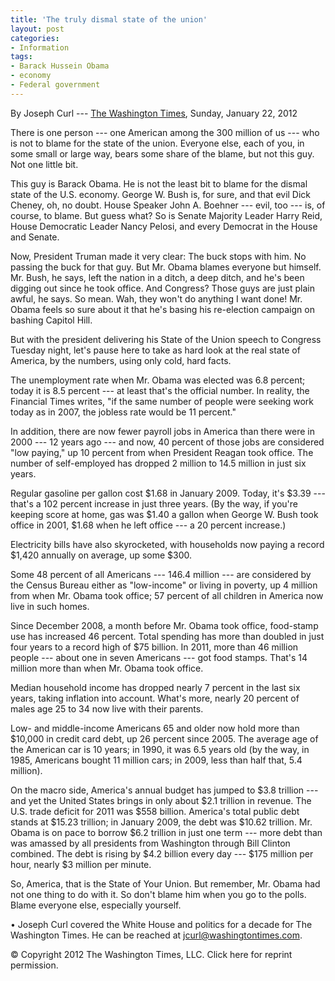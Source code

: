 ```yaml
---
title: 'The truly dismal state of the union'
layout: post
categories:
- Information
tags:
- Barack Hussein Obama
- economy
- Federal government
---
```


By Joseph Curl --- [The Washington Times](https://www.washingtontimes.com/news/2012/jan/22/curl-the-truly-dismal-state-of-the-union/?page=all#pagebreak), Sunday, January 22, 2012

There is one person --- one American among the 300 million of us --- who is not to blame for the state of the union. Everyone else, each of you, in some small or large way, bears some share of the blame, but not this guy. Not one little bit.  
  
This guy is Barack Obama. He is not the least bit to blame for the dismal state of the U.S. economy. George W. Bush is, for sure, and that evil Dick Cheney, oh, no doubt. House Speaker John A. Boehner --- evil, too --- is, of course, to blame. But guess what? So is Senate Majority Leader Harry Reid, House Democratic Leader Nancy Pelosi, and every Democrat in the House and Senate.

Now, President Truman made it very clear: The buck stops with him. No passing the buck for that guy. But Mr. Obama blames everyone but himself. Mr. Bush, he says, left the nation in a ditch, a deep ditch, and he's been digging out since he took office. And Congress? Those guys are just plain awful, he says. So mean. Wah, they won't do anything I want done! Mr. Obama feels so sure about it that he's basing his re-election campaign on bashing Capitol Hill.

But with the president delivering his State of the Union speech to Congress Tuesday night, let's pause here to take as hard look at the real state of America, by the numbers, using only cold, hard facts.

The unemployment rate when Mr. Obama was elected was 6.8 percent; today it is 8.5 percent --- at least that's the official number. In reality, the Financial Times writes, "if the same number of people were seeking work today as in 2007, the jobless rate would be 11 percent."

In addition, there are now fewer payroll jobs in America than there were in 2000 --- 12 years ago --- and now, 40 percent of those jobs are considered "low paying," up 10 percent from when President Reagan took office. The number of self-employed has dropped 2 million to 14.5 million in just six years.

Regular gasoline per gallon cost $1.68 in January 2009. Today, it's $3.39 --- that's a 102 percent increase in just three years. (By the way, if you're keeping score at home, gas was $1.40 a gallon when George W. Bush took office in 2001, $1.68 when he left office --- a 20 percent increase.)

Electricity bills have also skyrocketed, with households now paying a record $1,420 annually on average, up some $300.

Some 48 percent of all Americans --- 146.4 million --- are considered by the Census Bureau either as "low-income" or living in poverty, up 4 million from when Mr. Obama took office; 57 percent of all children in America now live in such homes.

Since December 2008, a month before Mr. Obama took office, food-stamp use has increased 46 percent. Total spending has more than doubled in just four years to a record high of $75 billion. In 2011, more than 46 million people --- about one in seven Americans --- got food stamps. That's 14 million more than when Mr. Obama took office.

Median household income has dropped nearly 7 percent in the last six years, taking inflation into account. What's more, nearly 20 percent of males age 25 to 34 now live with their parents.

Low- and middle-income Americans 65 and older now hold more than $10,000 in credit card debt, up 26 percent since 2005. The average age of the American car is 10 years; in 1990, it was 6.5 years old (by the way, in 1985, Americans bought 11 million cars; in 2009, less than half that, 5.4 million).

On the macro side, America's annual budget has jumped to $3.8 trillion --- and yet the United States brings in only about $2.1 trillion in revenue. The U.S. trade deficit for 2011 was $558 billion. America's total public debt stands at $15.23 trillion; in January 2009, the debt was $10.62 trillion. Mr. Obama is on pace to borrow $6.2 trillion in just one term --- more debt than was amassed by all presidents from Washington through Bill Clinton combined. The debt is rising by $4.2 billion every day --- $175 million per hour, nearly $3 million per minute.

So, America, that is the State of Your Union. But remember, Mr. Obama had not one thing to do with it. So don't blame him when you go to the polls. Blame everyone else, especially yourself.

• Joseph Curl covered the White House and politics for a decade for The Washington Times. He can be reached at jcurl@washingtontimes.com.

© Copyright 2012 The Washington Times, LLC. Click here for reprint permission.